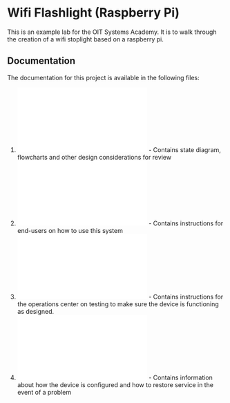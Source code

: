 # Wifi Flashlight (Raspberry Pi)
This is an example lab for the OIT Systems Academy. It is to walk through the creation of a wifi stoplight based on a raspberry pi.

## Documentation ##
The documentation for this project is available in the following files:
1. ![Design Documentation](./doc/design.md) - Contains state diagram, flowcharts and other design considerations for review
2. ![End-User Documentation](./doc/end_user.md) - Contains instructions for end-users on how to use this system
3. ![OPS Support Documentation](./doc/ops_support.md) - Contains instructions for the operations center on testing to make sure the device is functioning as designed.
4. ![Engineer Documentation](./doc/support_engineer.md) - Contains information about how the device is configured and how to restore service in the event of a problem

